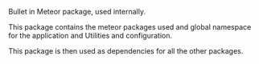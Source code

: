 Bullet in Meteor package, used internally.


This package contains the meteor packages used and global namespace for the application and Utilities and configuration.

This package is then used as dependencies for all the other packages.
